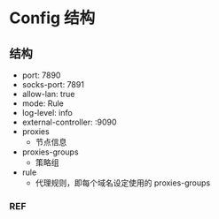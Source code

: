
# Config 结构
## 结构
- port: 7890
- socks-port: 7891
- allow-lan: true
- mode: Rule
- log-level: info
- external-controller: :9090
- proxies
  - 节点信息
- proxies-groups
  - 策略组
- rule
  - 代理规则，即每个域名设定使用的 proxies-groups


### REF

